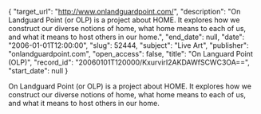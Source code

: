 {
  "target_url": "http://www.onlandguardpoint.com/", 
  "description": "On Landguard Point (or OLP) is a project about HOME. It explores how we construct our diverse notions of home, what home means to each of us, and what it means to host others in our home.", 
  "end_date": null, 
  "date": "2006-01-01T12:00:00", 
  "slug": 52444, 
  "subject": "Live Art", 
  "publisher": "onlandguardpoint.com", 
  "open_access": false, 
  "title": "On Languard Point (OLP)", 
  "record_id": "20060101T120000/KxurvirI2AKDAWfSCWC3OA==", 
  "start_date": null
}

On Landguard Point (or OLP) is a project about HOME. It explores how we construct our diverse notions of home, what home means to each of us, and what it means to host others in our home.